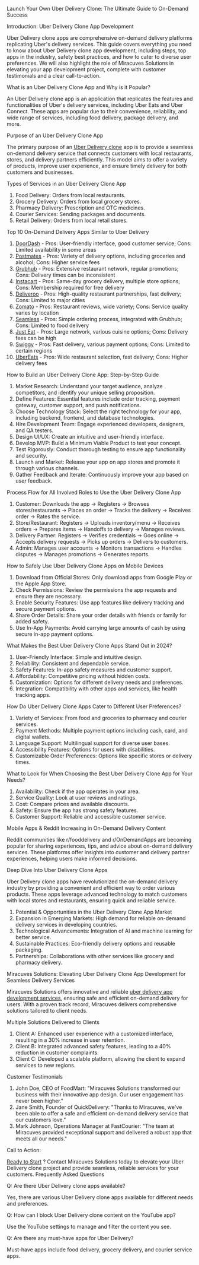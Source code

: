 Launch Your Own Uber Delivery Clone: The Ultimate Guide to On-Demand Success

Introduction: Uber Delivery Clone App Development

Uber Delivery clone apps are comprehensive on-demand delivery platforms replicating Uber's delivery services. This guide covers everything you need to know about Uber Delivery clone app development, including steps, top apps in the industry, safety best practices, and how to cater to diverse user preferences. We will also highlight the role of Miracuves Solutions in elevating your app development project, complete with customer testimonials and a clear call-to-action.

What is an Uber Delivery Clone App and Why is it Popular?

An Uber Delivery clone app is an application that replicates the features and functionalities of Uber's delivery services, including Uber Eats and Uber Connect. These apps are popular due to their convenience, reliability, and wide range of services, including food delivery, package delivery, and more.

Purpose of an Uber Delivery Clone App

The primary purpose of an <a href="https://miracuves.com/solutions/uber-delivery/"> Uber Delivery clone</a> app is to provide a seamless on-demand delivery service that connects customers with local restaurants, stores, and delivery partners efficiently. This model aims to offer a variety of products, improve user experience, and ensure timely delivery for both customers and businesses.

Types of Services in an Uber Delivery Clone App

1. Food Delivery: Orders from local restaurants.
2. Grocery Delivery: Orders from local grocery stores.
3. Pharmacy Delivery: Prescription and OTC medicines.
4. Courier Services: Sending packages and documents.
5. Retail Delivery: Orders from local retail stores.

Top 10 On-Demand Delivery Apps Similar to Uber Delivery

1. <a href="https://www.doordash.com"> DoorDash</a> - Pros: User-friendly interface, good customer service; Cons: Limited availability in some areas
2. <a href="https://www.postmates.com"> Postmates</a> - Pros: Variety of delivery options, including groceries and alcohol; Cons: Higher service fees
3. <a href="https://www.grubhub.com"> Grubhub</a> - Pros: Extensive restaurant network, regular promotions; Cons: Delivery times can be inconsistent
4. <a href="https://www.instacart.com"> Instacart</a> - Pros: Same-day grocery delivery, multiple store options; Cons: Membership required for free delivery
5. <a href="https://www.deliveroo.com"> Deliveroo</a> - Pros: High-quality restaurant partnerships, fast delivery; Cons: Limited to major cities
6. <a href="https://www.zomato.com"> Zomato</a> - Pros: Restaurant reviews, wide variety; Cons: Service quality varies by location
7. <a href="https://www.seamless.com"> Seamless</a> - Pros: Simple ordering process, integrated with Grubhub; Cons: Limited to food delivery
8. <a href="https://www.just-eat.com"> Just Eat</a> - Pros: Large network, various cuisine options; Cons: Delivery fees can be high
9. <a href="https://www.swiggy.com"> Swiggy</a> - Pros: Fast delivery, various payment options; Cons: Limited to certain regions
10. <a href="https://www.ubereats.com"> UberEats</a> - Pros: Wide restaurant selection, fast delivery; Cons: Higher delivery fees

How to Build an Uber Delivery Clone App: Step-by-Step Guide

1. Market Research: Understand your target audience, analyze competitors, and identify your unique selling proposition.
2. Define Features: Essential features include order tracking, payment gateway, customer support, and push notifications.
3. Choose Technology Stack: Select the right technology for your app, including backend, frontend, and database technologies.
4. Hire Development Team: Engage experienced developers, designers, and QA testers.
5. Design UI/UX: Create an intuitive and user-friendly interface.
6. Develop MVP: Build a Minimum Viable Product to test your concept.
7. Test Rigorously: Conduct thorough testing to ensure app functionality and security.
8. Launch and Market: Release your app on app stores and promote it through various channels.
9. Gather Feedback and Iterate: Continuously improve your app based on user feedback.

Process Flow for All Involved Roles to Use the Uber Delivery Clone App

1. Customer: Downloads the app → Registers → Browses stores/restaurants → Places an order → Tracks the delivery → Receives order → Rates the service.
2. Store/Restaurant: Registers → Uploads inventory/menu → Receives orders → Prepares items → Handoffs to delivery → Manages reviews.
3. Delivery Partner: Registers → Verifies credentials → Goes online → Accepts delivery requests → Picks up orders → Delivers to customers.
4. Admin: Manages user accounts → Monitors transactions → Handles disputes → Manages promotions → Generates reports.

How to Safely Use Uber Delivery Clone Apps on Mobile Devices

1. Download from Official Stores: Only download apps from Google Play or the Apple App Store.
2. Check Permissions: Review the permissions the app requests and ensure they are necessary.
3. Enable Security Features: Use app features like delivery tracking and secure payment options.
4. Share Order Details: Share your order details with friends or family for added safety.
5. Use In-App Payments: Avoid carrying large amounts of cash by using secure in-app payment options.

What Makes the Best Uber Delivery Clone Apps Stand Out in 2024?

1. User-Friendly Interface: Simple and intuitive design.
2. Reliability: Consistent and dependable service.
3. Safety Features: In-app safety measures and customer support.
4. Affordability: Competitive pricing without hidden costs.
5. Customization: Options for different delivery needs and preferences.
6. Integration: Compatibility with other apps and services, like health tracking apps.

How Do Uber Delivery Clone Apps Cater to Different User Preferences?

1. Variety of Services: From food and groceries to pharmacy and courier services.
2. Payment Methods: Multiple payment options including cash, card, and digital wallets.
3. Language Support: Multilingual support for diverse user bases.
4. Accessibility Features: Options for users with disabilities.
5. Customizable Order Preferences: Options like specific stores or delivery times.

What to Look for When Choosing the Best Uber Delivery Clone App for Your Needs?

1. Availability: Check if the app operates in your area.
2. Service Quality: Look at user reviews and ratings.
3. Cost: Compare prices and available discounts.
4. Safety: Ensure the app has strong safety features.
5. Customer Support: Reliable and accessible customer service.

Mobile Apps & Reddit Increasing in On-Demand Delivery Content

Reddit communities like r/fooddelivery and r/OnDemandApps are becoming popular for sharing experiences, tips, and advice about on-demand delivery services. These platforms offer insights into customer and delivery partner experiences, helping users make informed decisions.

Deep Dive Into Uber Delivery Clone Apps

Uber Delivery clone apps have revolutionized the on-demand delivery industry by providing a convenient and efficient way to order various products. These apps leverage advanced technology to match customers with local stores and restaurants, ensuring quick and reliable service.

1. Potential & Opportunities in the Uber Delivery Clone App Market
2. Expansion in Emerging Markets: High demand for reliable on-demand delivery services in developing countries.
3. Technological Advancements: Integration of AI and machine learning for better service.
4. Sustainable Practices: Eco-friendly delivery options and reusable packaging.
5. Partnerships: Collaborations with other services like grocery and pharmacy delivery.

Miracuves Solutions: Elevating Uber Delivery Clone App Development for Seamless Delivery Services

Miracuves Solutions offers innovative and reliable <a href="https://miracuves.com/product/uber-cargo-script/">  uber delivery app development services</a>, ensuring safe and efficient on-demand delivery for users. With a proven track record, Miracuves delivers comprehensive solutions tailored to client needs.

Multiple Solutions Delivered to Clients

1. Client A: Enhanced user experience with a customized interface, resulting in a 30% increase in user retention.
2. Client B: Integrated advanced safety features, leading to a 40% reduction in customer complaints.
3. Client C: Developed a scalable platform, allowing the client to expand services to new regions.

Customer Testimonials

1. John Doe, CEO of FoodMart: "Miracuves Solutions transformed our business with their innovative app design. Our user engagement has never been higher."
2. Jane Smith, Founder of QuickDelivery: "Thanks to Miracuves, we've been able to offer a safe and efficient on-demand delivery service that our customers love."
3. Mark Johnson, Operations Manager at FastCourier: "The team at Miracuves provided exceptional support and delivered a robust app that meets all our needs."

Call to Action: 

<a href="https://miracuves.com/contact/"> Ready to Start</a> ? Contact Miracuves Solutions today to elevate your Uber Delivery clone project and provide seamless, reliable services for your customers.
Frequently Asked Questions

Q: Are there Uber Delivery clone apps available?

Yes, there are various Uber Delivery clone apps available for different needs and preferences.

Q: How can I block Uber Delivery clone content on the YouTube app?

Use the YouTube settings to manage and filter the content you see.

Q: Are there any must-have apps for Uber Delivery?

Must-have apps include food delivery, grocery delivery, and courier service apps.

